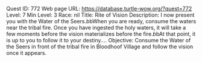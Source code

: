 Quest ID: 772
Web page URL: https://database.turtle-wow.org/?quest=772
Level: 7
Min Level: 3
Race: nil
Title: Rite of Vision
Description: I now present you with the Water of the Seers.$b$bWhen you are ready, consume the waters near the tribal fire. Once you have ingested the holy waters, it will take a few moments before the vision materializes before the fire.$b$bAt that point, it is up to you to follow it to your destiny....
Objective: Consume the Water of the Seers in front of the tribal fire in Bloodhoof Village and follow the vision once it appears.
